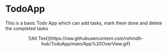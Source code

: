 # TodoApp
This is a basic Todo App which can add tasks, mark them done and delete the completed tasks

<p align="center">
![Alt Text](https://raw.githubusercontent.com/rohindh-hub/TodoApp/main/App%20OverView.gif)
</p>
